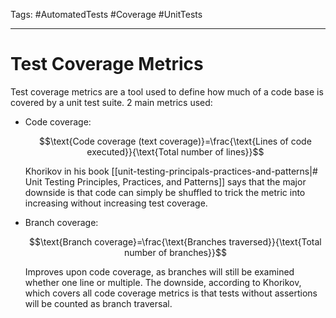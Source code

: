 Tags: #AutomatedTests #Coverage #UnitTests

---

# Test Coverage Metrics

Test coverage metrics are a tool used to define how much of a code base is covered by a unit test suite. 2 main metrics used:
  * Code coverage:
  
     $$\text{Code coverage (text coverage)}=\frac{\text{Lines of code executed}}{\text{Total number of lines}}$$
     
     Khorikov in his book [[unit-testing-principals-practices-and-patterns|# Unit Testing Principles, Practices, and Patterns]] says that the major downside is that code can simply be shuffled to trick the metric into increasing without increasing test coverage.
 * Branch coverage:
 
   $$\text{Branch coverage}=\frac{\text{Branches traversed}}{\text{Total number of branches}}$$
   
   Improves upon code coverage, as branches will still be examined whether one line or multiple. The downside, according to Khorikov, which covers all code coverage metrics is that tests without assertions will be counted as branch traversal.